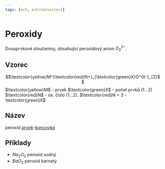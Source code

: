 ```yaml
---
tags: [ech, ech/názvosloví]
---
```

# Peroxidy
Dvouprvkové sloučeniny, obsahující peroxidový anion $O_2^{2-}$.

## Vzorec
$$\textcolor{yellow}M^{\textcolor{red}N+}_{\textcolor{green}X}O^{II-}_{2}$$
$\textcolor{yellow}M$ - prvek
$\textcolor{green}X$ - počet prvků (1...2)
$\textcolor{red}N$ - ox. číslo (1...2). $\textcolor{red}N = 3 - \textcolor{green}X$

## Název
peroxid *[prvek](https://ptable.com)*-*[koncovka](./Koncovky.md)*

## Příklady
- $Na_2O_2$ peroxid sodný
- $BaO_2$ peroxid barnatý